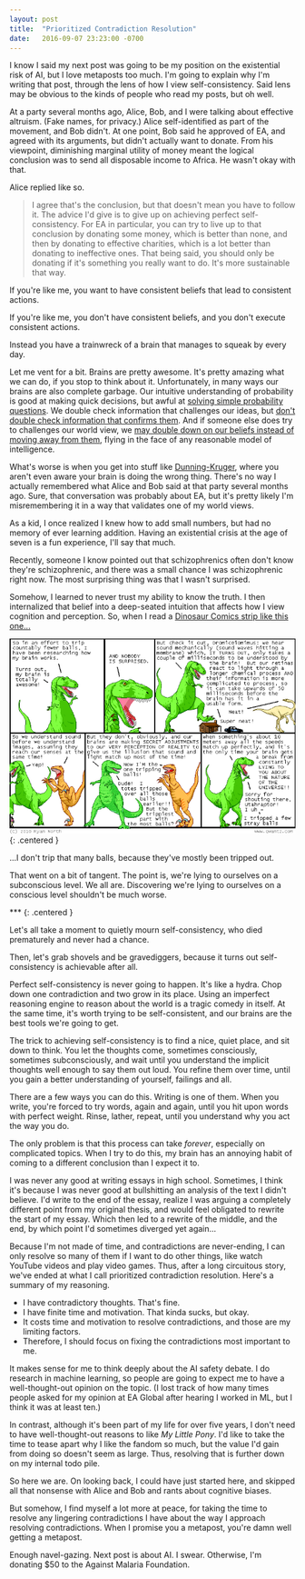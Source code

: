```yaml
---
layout: post
title:  "Prioritized Contradiction Resolution"
date:   2016-09-07 23:23:00 -0700
---
```


I know I said my next post was going to be my position on the existential risk
of AI, but I love metaposts too much. I'm going to explain why I'm writing that
post, through the lens of how I view self-consistency. Said lens may be obvious
to the kinds of people who read my posts, but oh well.

At a party several months ago, Alice, Bob, and I were talking
about effective altruism. (Fake names, for privacy.)
Alice self-identified as part of the movement, and Bob didn't.
At one point, Bob said he approved of EA, and agreed with its arguments,
but didn't actually want to donate. From his viewpoint, diminishing marginal
utility of money meant the logical conclusion was to send all disposable income
to Africa. He wasn't okay with that.

Alice replied like so.

> I agree that's the conclusion, but that doesn't mean you
> have to follow it. The advice I'd give is to give up on achieving perfect self-consistency.
> For EA in particular, you can try to live up to that conclusion by donating
> some money, which is better than none, and then by donating to effective
> charities, which is a lot better than donating to ineffective ones.
> That being said, you should only be
> donating if it's something you really want to do. It's more sustainable that
> way.

If you're like me, you want to have consistent beliefs that lead to consistent
actions.

If you're like me, you don't have consistent beliefs, and you don't
execute consistent actions.

Instead you have a trainwreck of a brain that
manages to squeak by every day.

Let me vent for a bit. Brains are pretty awesome. It's pretty amazing what
we can do, if you stop to think about it. Unfortunately, in many ways our brains are
also complete garbage.
Our intuitive understanding of probability is good at making quick
decisions, but awful at [solving simple probability questions](https://en.wikipedia.org/wiki/Monty_Hall_problem).
We double check information that challenges our ideas, but [don't double
check information that confirms them](https://en.wikipedia.org/wiki/Confirmation_bias).
And if someone else does try to challenges our world view, we
[may double down on our beliefs instead of moving away from them](https://youarenotsosmart.com/2011/06/10/the-backfire-effect/),
flying in the face of any reasonable model of intelligence.

What's worse is when you get into stuff like [Dunning-Kruger](https://en.wikipedia.org/wiki/Dunning%E2%80%93Kruger_effect), where
you aren't even aware your brain is doing the wrong thing. There's no way I
actually remembered what Alice and Bob said at that party several months ago.
Sure, that conversation was probably about EA, but it's pretty likely I'm
misremembering it in a way that validates one of my world views.

As a kid, I once realized I knew how to add small numbers, but had no memory
of ever learning addition. Having an existential crisis at the age of seven
is a fun experience, I'll say that much.

Recently, someone I know pointed out that schizophrenics often don't know they're
schizophrenic, and there was a small chance I was schizophrenic right now.
The most surprising thing was that I wasn't surprised.

Somehow, I learned to never trust my ability to know
the truth. I then internalized that belief into a deep-seated intuition that
affects how I view cognition and perception.
So, when I read a [Dinosaur Comics strip like this one...](http://www.qwantz.com/index.php?comic=1806)

![Dinosaur Comics](/public/contradictions/dinosaur.png)
{: .centered }

...I don't trip that many balls, because they've mostly been tripped out.

That went on a bit of tangent. The point is, we're lying to ourselves on a
subconscious level. We all are. Discovering we're lying to ourselves on
a conscious level shouldn't be much worse.

\*\*\*
{: .centered }

Let's all take a moment to quietly mourn self-consistency, who died prematurely
and never had a chance.

Then, let's grab shovels and be gravediggers, because it turns out self-consistency
is achievable after all.

Perfect self-consistency is never going to happen. It's like a hydra. Chop
down one contradiction and two grow in its place.
Using an imperfect reasoning engine to reason about the world is a tragic comedy
in itself. At the same time, it's worth trying to be self-consistent,
and our brains are the best tools we're going to get.

The trick to achieving self-consistency is to find a nice, quiet place, and
sit down to think. You let
the thoughts come, sometimes consciously, sometimes subconsciously, and wait
until you understand the implicit thoughts well enough to say them out loud.
You refine them over time, until you gain a better understanding of yourself,
failings and all.

There are a few ways you can do this. Writing is one of them. When you write,
you're forced to try words, again and again, until you hit upon words
with perfect weight. Rinse, lather, repeat, until you understand why you act
the way you do.

The only problem is that this process can take *forever*, especially on
complicated topics. When I try to do this, my brain has an annoying habit of
coming to a different conclusion than I expect it to.

I was never any good at writing essays in high school. Sometimes, I think it's
because I was never good at bullshitting an analysis of the text I didn't
believe. I'd write to the end of the essay, realize I was arguing
a completely different point from my original thesis, and would feel obligated
to rewrite the start of my essay. Which then led to a rewrite of
the middle, and the end, by which point I'd sometimes diverged yet again...

Because I'm not made of time, and contradictions are never-ending, I can
only resolve so many of them if I want to do other things, like watch YouTube
videos and play video games.
Thus, after a long circuitous story, we've ended at what I call
prioritized contradiction resolution. Here's a summary of my reasoning.

* I have contradictory thoughts. That's fine.
* I have finite time and motivation. That kinda sucks, but okay.
* It costs time and motivation to resolve contradictions, and those are
my limiting factors.
* Therefore, I should focus on fixing the contradictions most important to me.

It makes sense for me to think deeply about the AI safety debate. I do
research in machine learning, so people are going to expect me to have a
well-thought-out opinion on the topic. (I lost track of how many times people
asked for my opinion at EA Global after hearing I worked in ML, but I think
it was at least ten.)

In contrast, although it's been part of my life for over five years,
I don't need to have well-thought-out reasons to like *My Little Pony*.
I'd like to take the time to tease apart why I like the fandom so much, but
the value I'd gain from doing so doesn't seem as large. Thus, resolving that
is further down on my internal todo pile.

So here we are. On looking back, I could have just started here, and skipped
all that nonsense with Alice and Bob and rants about cognitive biases.

But somehow, I find myself a lot more at peace, for taking the time to
resolve any lingering contradictions I have about the way I approach
resolving contradictions. When I promise you a metapost, you're damn well
getting a metapost.

Enough navel-gazing. Next post is about AI. I swear. Otherwise, I'm
donating $50 to the Against Malaria Foundation.
